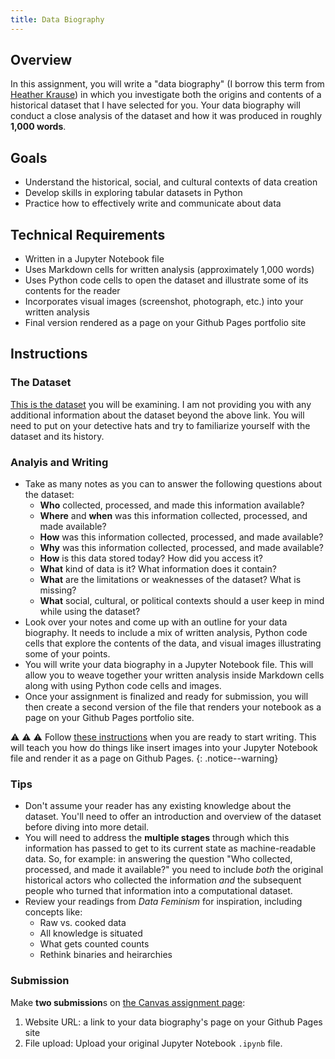 ```yaml
---
title: Data Biography
---
```


## Overview

In this assignment, you will write a "data biography" (I borrow this term from [Heather Krause](https://gijn.org/2017/03/27/data-biographies-getting-to-know-your-data/)) in which you investigate both the origins and contents of a historical dataset that I have selected for you. Your data biography will conduct a close analysis of the dataset and how it was produced in roughly **1,000 words**.

## Goals

- Understand the historical, social, and cultural contexts of data creation
- Develop skills in exploring tabular datasets in Python
- Practice how to effectively write and communicate about data

## Technical Requirements

- Written in a Jupyter Notebook file
- Uses Markdown cells for written analysis (approximately 1,000 words)
- Uses Python code cells to open the dataset and illustrate some of its contents for the reader
- Incorporates visual images (screenshot, photograph, etc.) into your written analysis
- Final version rendered as a page on your Github Pages portfolio site

## Instructions

### The Dataset

[This is the dataset](tbd) you will be examining. I am not providing you with any additional information about the dataset beyond the above link. You will need to put on your detective hats and try to familiarize yourself with the dataset and its history.

### Analyis and Writing

- Take as many notes as you can to answer the following questions about the dataset:
  - **Who** collected, processed, and made this information available?
  - **Where** and **when** was this information collected, processed, and made available?
  - **How** was this information collected, processed, and made available?
  - **Why** was this information collected, processed, and made available?
  - **How** is this data stored today? How did you access it?
  - **What** kind of data is it? What information does it contain?
  - **What** are the limitations or weaknesses of the dataset? What is missing?
  - **What** social, cultural, or political contexts should a user keep in mind while using the dataset?
- Look over your notes and come up with an outline for your data biography. It needs to include a mix of written analysis, Python code cells that explore the contents of the data, and visual images illustrating some of your points.
- You will write your data biography in a Jupyter Notebook file. This will allow you to weave together your written analysis inside Markdown cells along with using Python code cells and images.
- Once your assignment is finalized and ready for submission, you will then create a second version of the file that renders your notebook as a page on your Github Pages portfolio site.

⚠️ ⚠️ ⚠️ Follow [these instructions]({{site.baseurl}}/modules/jupyter-notebook-github-pages) when you are ready to start writing. This will teach you how do things like insert images into your Jupyter Notebook file and render it as a page on Github Pages.
{: .notice--warning}

### Tips

- Don't assume your reader has any existing knowledge about the dataset. You'll need to offer an introduction and overview of the dataset before diving into more detail.
- You will need to address the **multiple stages** through which this information has passed to get to its current state as machine-readable data. So, for example: in answering the question "Who collected, processed, and made it available?" you need to include _both_ the original historical actors who collected the information _and_ the subsequent people who turned that information into a computational dataset.
- Review your readings from _Data Feminism_ for inspiration, including concepts like:
  - Raw vs. cooked data
  - All knowledge is situated
  - What gets counted counts
  - Rethink binaries and heirarchies

### Submission

Make **two submission**s on [the Canvas assignment page](https://ucdenver.instructure.com/courses/552717/assignments/1921957):

1. Website URL: a link to your data biography's page on your Github Pages site
2. File upload: Upload your original Jupyter Notebook `.ipynb` file.
